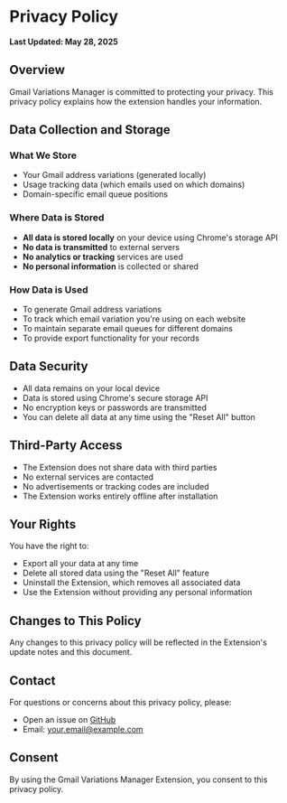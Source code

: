 # Privacy Policy

**Last Updated: May 28, 2025**

## Overview

Gmail Variations Manager is committed to protecting your privacy. This privacy policy explains how the extension handles your information.

## Data Collection and Storage

### What We Store
- Your Gmail address variations (generated locally)
- Usage tracking data (which emails used on which domains)
- Domain-specific email queue positions

### Where Data is Stored
- **All data is stored locally** on your device using Chrome's storage API
- **No data is transmitted** to external servers
- **No analytics or tracking** services are used
- **No personal information** is collected or shared

### How Data is Used
- To generate Gmail address variations
- To track which email variation you're using on each website
- To maintain separate email queues for different domains
- To provide export functionality for your records

## Data Security

- All data remains on your local device
- Data is stored using Chrome's secure storage API
- No encryption keys or passwords are transmitted
- You can delete all data at any time using the "Reset All" button

## Third-Party Access

- The Extension does not share data with third parties
- No external services are contacted
- No advertisements or tracking codes are included
- The Extension works entirely offline after installation

## Your Rights

You have the right to:
- Export all your data at any time
- Delete all stored data using the "Reset All" feature
- Uninstall the Extension, which removes all associated data
- Use the Extension without providing any personal information

## Changes to This Policy

Any changes to this privacy policy will be reflected in the Extension's update notes and this document.

## Contact

For questions or concerns about this privacy policy, please:
- Open an issue on [GitHub](https://github.com/rmc0315/gmail-variations-manager/issues)
- Email: your.email@example.com

## Consent

By using the Gmail Variations Manager Extension, you consent to this privacy policy.